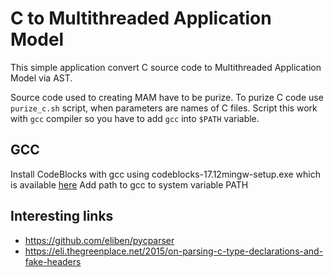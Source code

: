 # C to Multithreaded Application Model

This simple application convert C source code to Multithreaded Application Model via AST.

Source code used to creating MAM have to be purize.
To purize C code use `purize_c.sh` script, when parameters are names of C files.
Script this work with `gcc` compiler so you have to add `gcc` into `$PATH` variable. 

## GCC
Install CodeBlocks with gcc using codeblocks-17.12mingw-setup.exe which is available [here](http://www.codeblocks.org/downloads/26)
Add path to gcc to system variable PATH

## Interesting links
- https://github.com/eliben/pycparser
- https://eli.thegreenplace.net/2015/on-parsing-c-type-declarations-and-fake-headers
